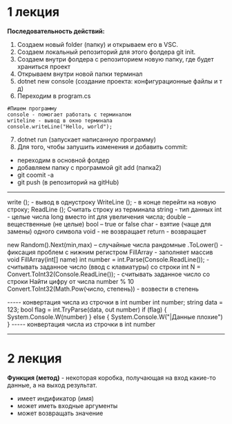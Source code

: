 # 1 лекция


**Последовательность действий:**
1. Создаем новый folder (папку) и открываем его в VSC.
2. Создаем локальный репозиторий для этого фолдера git init.
3. Создаем внутри фолдера с репозиторием новую папку, где будет храниться проект
4. Открываем внутри новой папки терминал
5. dotnet new console (создание проекта: конфигурационные файлы и т д)
6. Переходим в program.cs
```
#Пишем программу
console - помогает работать с терминалом
writeline - вывод в окно терминала
console.writeLine("Hello, world");
```

7. dotnet run (запускает написанную программу)
8. Для того, чтобы запушить изменения и добавить commit:
- переходим в основной фолдер
- добавляем папку с программой git add (папка2)
- git coomit -a 
- git push (в репозиторий на gitHub)

************************************************************
write (); - вывод в однустроку
WriteLine (); - в конце перейти на новую строку;
ReadLine (); Считать строку из терминала
string - тип данных
int - целые числа
long вместо int для увеличения числа;
double – вещественные (не целые)
bool – true or false
char - взятие (чаще для замены) одного символа
void - не возвращает 
return - возвращает


new Random().Next(min,max) – случайные числа рандомные
.ToLower() - фиксация проблем с нижним регистром
FillArray - заполняет массив void FillArray(int[] name)
int number = int.Parse(Console.ReadLine()); - считывать заданное число (ввод с клавиатуры) со строки
int N = Convert.ToInt32(Console.ReadLine()); - считывать заданное число со строки
Найти цифру от числа number % 10
Convert.ToInt32(Math.Pow(число, степень)) - возвести в степень



----- конвертация числа из строчки в int number
int number;
string data = 123;
bool flag = int.TryParse(data, out number)
if (flag)
{
    System.Console.W(number)
}
else
{
     System.Console.W("|Данные плохие")   
}
----- конвертация числа из строчки в int number

************************************************************

# 2 лекция

**Функция (метод)** - некоторая коробка, получающая на вход какие-то данные, а на выход результат. 
- имеет индификатор (имя)
- может иметь входные аргументы
- может возвращать значение



